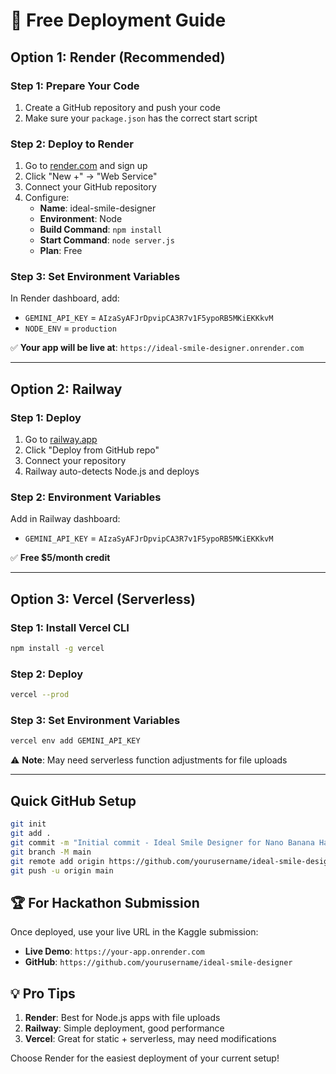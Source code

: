 # 🚀 Free Deployment Guide

## Option 1: Render (Recommended)

### Step 1: Prepare Your Code
1. Create a GitHub repository and push your code
2. Make sure your `package.json` has the correct start script

### Step 2: Deploy to Render
1. Go to [render.com](https://render.com) and sign up
2. Click "New +" → "Web Service"
3. Connect your GitHub repository
4. Configure:
   - **Name**: ideal-smile-designer
   - **Environment**: Node
   - **Build Command**: `npm install`
   - **Start Command**: `node server.js`
   - **Plan**: Free

### Step 3: Set Environment Variables
In Render dashboard, add:
- `GEMINI_API_KEY` = `AIzaSyAFJrDpvipCA3R7v1F5ypoRB5MKiEKKkvM`
- `NODE_ENV` = `production`

✅ **Your app will be live at**: `https://ideal-smile-designer.onrender.com`

---

## Option 2: Railway

### Step 1: Deploy
1. Go to [railway.app](https://railway.app)
2. Click "Deploy from GitHub repo"
3. Connect your repository
4. Railway auto-detects Node.js and deploys

### Step 2: Environment Variables
Add in Railway dashboard:
- `GEMINI_API_KEY` = `AIzaSyAFJrDpvipCA3R7v1F5ypoRB5MKiEKKkvM`

✅ **Free $5/month credit**

---

## Option 3: Vercel (Serverless)

### Step 1: Install Vercel CLI
```bash
npm install -g vercel
```

### Step 2: Deploy
```bash
vercel --prod
```

### Step 3: Set Environment Variables
```bash
vercel env add GEMINI_API_KEY
```

⚠️ **Note**: May need serverless function adjustments for file uploads

---

## Quick GitHub Setup

```bash
git init
git add .
git commit -m "Initial commit - Ideal Smile Designer for Nano Banana Hackathon"
git branch -M main
git remote add origin https://github.com/yourusername/ideal-smile-designer.git
git push -u origin main
```

## 🏆 For Hackathon Submission

Once deployed, use your live URL in the Kaggle submission:
- **Live Demo**: `https://your-app.onrender.com`
- **GitHub**: `https://github.com/yourusername/ideal-smile-designer`

## 💡 Pro Tips

1. **Render**: Best for Node.js apps with file uploads
2. **Railway**: Simple deployment, good performance
3. **Vercel**: Great for static + serverless, may need modifications

Choose Render for the easiest deployment of your current setup!
